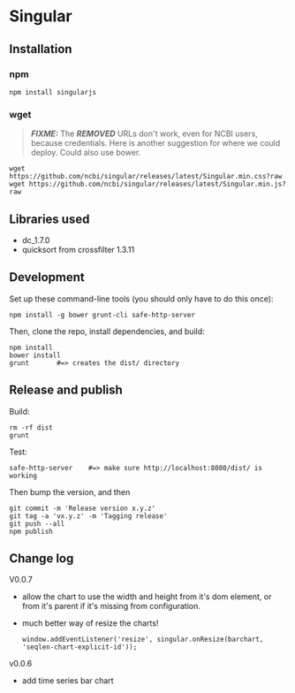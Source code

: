 # Singular



## Installation

### npm

```
npm install singularjs
```

### wget

> ***FIXME:*** The ***REMOVED*** URLs don't work, even for NCBI users, because
> credentials. Here is another suggestion for where we could deploy. Could also
> use bower.


```
wget https://github.com/ncbi/singular/releases/latest/Singular.min.css?raw
wget https://github.com/ncbi/singular/releases/latest/Singular.min.js?raw
```


## Libraries used

* dc_1.7.0
* quicksort from crossfilter 1.3.11


## Development

Set up these command-line tools (you should only have to do this once):

```    
npm install -g bower grunt-cli safe-http-server
```

Then, clone the repo, install dependencies, and build:

```
npm install
bower install
grunt       #=> creates the dist/ directory
```

## Release and publish

Build:

```
rm -rf dist
grunt
```

Test:

```
safe-http-server    #=> make sure http://localhost:8080/dist/ is working
```

Then bump the version, and then

```
git commit -m 'Release version x.y.z'
git tag -a 'vx.y.z' -m 'Tagging release'
git push --all
npm publish
```


## Change log

V0.0.7

* allow the chart to use the width and height from it's dom element, or from 
  it's parent if it's missing from configuration.
* much better way of resize the charts!
  
      window.addEventListener('resize', singular.onResize(barchart, 'seqlen-chart-explicit-id'));

v0.0.6 

* add time series bar chart
